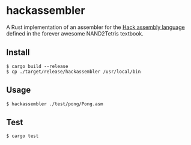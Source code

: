 # hackassembler

A Rust implementation of an assembler for the [Hack assembly language](https://www.nand2tetris.org/project06) defined in the forever awesome NAND2Tetris textbook.

## Install

```
$ cargo build --release
$ cp ./target/release/hackassembler /usr/local/bin
```

## Usage

```
$ hackassembler ./test/pong/Pong.asm
```

## Test

```
$ cargo test
```

